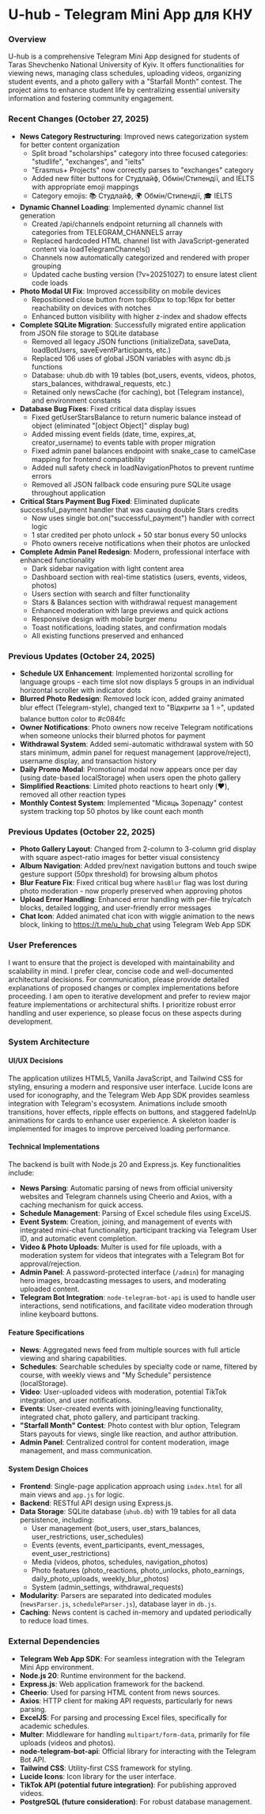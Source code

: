 # U-hub - Telegram Mini App для КНУ

### Overview
U-hub is a comprehensive Telegram Mini App designed for students of Taras Shevchenko National University of Kyiv. It offers functionalities for viewing news, managing class schedules, uploading videos, organizing student events, and a photo gallery with a "Starfall Month" contest. The project aims to enhance student life by centralizing essential university information and fostering community engagement.

### Recent Changes (October 27, 2025)
- **News Category Restructuring**: Improved news categorization system for better content organization
  - Split broad "scholarships" category into three focused categories: "studlife", "exchanges", and "ielts"
  - "Erasmus+ Projects" now correctly parses to "exchanges" category
  - Added new filter buttons for Студлайф, Обмін/Стипендії, and IELTS with appropriate emoji mappings
  - Category emojis: 📚 Студлайф, 🌍 Обмін/Стипендії, 🎓 IELTS
- **Dynamic Channel Loading**: Implemented dynamic channel list generation
  - Created /api/channels endpoint returning all channels with categories from TELEGRAM_CHANNELS array
  - Replaced hardcoded HTML channel list with JavaScript-generated content via loadTelegramChannels()
  - Channels now automatically categorized and rendered with proper grouping
  - Updated cache busting version (?v=20251027) to ensure latest client code loads
- **Photo Modal UI Fix**: Improved accessibility on mobile devices
  - Repositioned close button from top:60px to top:16px for better reachability on devices with notches
  - Enhanced button visibility with higher z-index and shadow effects
- **Complete SQLite Migration**: Successfully migrated entire application from JSON file storage to SQLite database
  - Removed all legacy JSON functions (initializeData, saveData, loadBotUsers, saveEventParticipants, etc.)
  - Replaced 106 uses of global JSON variables with async db.js functions
  - Database: uhub.db with 19 tables (bot_users, events, videos, photos, stars_balances, withdrawal_requests, etc.)
  - Retained only newsCache (for caching), bot (Telegram instance), and environment constants
- **Database Bug Fixes**: Fixed critical data display issues
  - Fixed getUserStarsBalance to return numeric balance instead of object (eliminated "[object Object]" display bug)
  - Added missing event fields (date, time, expires_at, creator_username) to events table with proper migration
  - Fixed admin panel balances endpoint with snake_case to camelCase mapping for frontend compatibility
  - Added null safety check in loadNavigationPhotos to prevent runtime errors
  - Removed all JSON fallback code ensuring pure SQLite usage throughout application
- **Critical Stars Payment Bug Fixed**: Eliminated duplicate successful_payment handler that was causing double Stars credits
  - Now uses single bot.on("successful_payment") handler with correct logic
  - 1 star credited per photo unlock + 50 star bonus every 50 unlocks
  - Photo owners receive notifications when their photos are unlocked
- **Complete Admin Panel Redesign**: Modern, professional interface with enhanced functionality
  - Dark sidebar navigation with light content area
  - Dashboard section with real-time statistics (users, events, videos, photos)
  - Users section with search and filter functionality
  - Stars & Balances section with withdrawal request management
  - Enhanced moderation with large previews and quick actions
  - Responsive design with mobile burger menu
  - Toast notifications, loading states, and confirmation modals
  - All existing functions preserved and enhanced

### Previous Updates (October 24, 2025)
- **Schedule UX Enhancement**: Implemented horizontal scrolling for language groups - each time slot now displays 5 groups in an individual horizontal scroller with indicator dots
- **Blurred Photo Redesign**: Removed lock icon, added grainy animated blur effect (Telegram-style), changed text to "Відкрити за 1 ⭐", updated balance button color to #c084fc
- **Owner Notifications**: Photo owners now receive Telegram notifications when someone unlocks their blurred photos for payment
- **Withdrawal System**: Added semi-automatic withdrawal system with 50 stars minimum, admin panel for request management (approve/reject), username display, and transaction history
- **Daily Promo Modal**: Promotional modal now appears once per day (using date-based localStorage) when users open the photo gallery
- **Simplified Reactions**: Limited photo reactions to heart only (❤️), removed all other reaction types
- **Monthly Contest System**: Implemented "Місяць Зорепаду" contest system tracking top 50 photos by like count each month

### Previous Updates (October 22, 2025)
- **Photo Gallery Layout**: Changed from 2-column to 3-column grid display with square aspect-ratio images for better visual consistency
- **Album Navigation**: Added prev/next navigation buttons and touch swipe gesture support (50px threshold) for browsing album photos
- **Blur Feature Fix**: Fixed critical bug where `hasBlur` flag was lost during photo moderation - now properly preserved when approving photos
- **Upload Error Handling**: Enhanced error handling with per-file try/catch blocks, detailed logging, and user-friendly error messages
- **Chat Icon**: Added animated chat icon with wiggle animation to the news block, linking to https://t.me/u_hub_chat using Telegram Web App SDK

### User Preferences
I want to ensure that the project is developed with maintainability and scalability in mind. I prefer clear, concise code and well-documented architectural decisions. For communication, please provide detailed explanations of proposed changes or complex implementations before proceeding. I am open to iterative development and prefer to review major feature implementations or architectural shifts. I prioritize robust error handling and user experience, so please focus on these aspects during development.

### System Architecture

#### UI/UX Decisions
The application utilizes HTML5, Vanilla JavaScript, and Tailwind CSS for styling, ensuring a modern and responsive user interface. Lucide Icons are used for iconography, and the Telegram Web App SDK provides seamless integration with Telegram's ecosystem. Animations include smooth transitions, hover effects, ripple effects on buttons, and staggered fadeInUp animations for cards to enhance user experience. A skeleton loader is implemented for images to improve perceived loading performance.

#### Technical Implementations
The backend is built with Node.js 20 and Express.js. Key functionalities include:
- **News Parsing**: Automatic parsing of news from official university websites and Telegram channels using Cheerio and Axios, with a caching mechanism for quick access.
- **Schedule Management**: Parsing of Excel schedule files using ExcelJS.
- **Event System**: Creation, joining, and management of events with integrated mini-chat functionality, participant tracking via Telegram User ID, and automatic event completion.
- **Video & Photo Uploads**: Multer is used for file uploads, with a moderation system for videos that integrates with a Telegram Bot for approval/rejection.
- **Admin Panel**: A password-protected interface (`/admin`) for managing hero images, broadcasting messages to users, and moderating uploaded content.
- **Telegram Bot Integration**: `node-telegram-bot-api` is used to handle user interactions, send notifications, and facilitate video moderation through inline keyboard buttons.

#### Feature Specifications
- **News**: Aggregated news feed from multiple sources with full article viewing and sharing capabilities.
- **Schedules**: Searchable schedules by specialty code or name, filtered by course, with weekly views and "My Schedule" persistence (localStorage).
- **Video**: User-uploaded videos with moderation, potential TikTok integration, and user notifications.
- **Events**: User-created events with joining/leaving functionality, integrated chat, photo gallery, and participant tracking.
- **"Starfall Month" Contest**: Photo contest with blur option, Telegram Stars payouts for views, single like reaction, and author attribution.
- **Admin Panel**: Centralized control for content moderation, image management, and mass communication.

#### System Design Choices
- **Frontend**: Single-page application approach using `index.html` for all main views and `app.js` for logic.
- **Backend**: RESTful API design using Express.js.
- **Data Storage**: SQLite database (`uhub.db`) with 19 tables for all data persistence, including:
  - User management (bot_users, user_stars_balances, user_restrictions, user_schedules)
  - Events (events, event_participants, event_messages, event_user_restrictions)
  - Media (videos, photos, schedules, navigation_photos)
  - Photo features (photo_reactions, photo_unlocks, photo_earnings, daily_photo_uploads, weekly_blur_photos)
  - System (admin_settings, withdrawal_requests)
- **Modularity**: Parsers are separated into dedicated modules (`newsParser.js`, `scheduleParser.js`), database layer in `db.js`.
- **Caching**: News content is cached in-memory and updated periodically to reduce load times.

### External Dependencies

- **Telegram Web App SDK**: For seamless integration with the Telegram Mini App environment.
- **Node.js 20**: Runtime environment for the backend.
- **Express.js**: Web application framework for the backend.
- **Cheerio**: Used for parsing HTML content from news sources.
- **Axios**: HTTP client for making API requests, particularly for news parsing.
- **ExcelJS**: For parsing and processing Excel files, specifically for academic schedules.
- **Multer**: Middleware for handling `multipart/form-data`, primarily for file uploads (videos and photos).
- **node-telegram-bot-api**: Official library for interacting with the Telegram Bot API.
- **Tailwind CSS**: Utility-first CSS framework for styling.
- **Lucide Icons**: Icon library for the user interface.
- **TikTok API (potential future integration)**: For publishing approved videos.
- **PostgreSQL (future consideration)**: For robust database management.